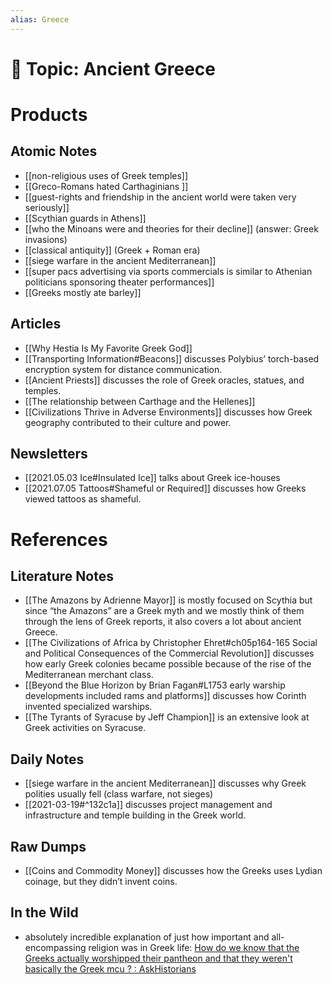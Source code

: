 ```yaml
---
alias: Greece
---
```


# 📎 Topic: Ancient Greece

# Products 
## Atomic Notes
* [[non-religious uses of Greek temples]]
* [[Greco-Romans hated Carthaginians ]]
* [[guest-rights and friendship in the ancient world were taken very seriously]]
* [[Scythian guards in Athens]]
* [[who the Minoans were and theories for their decline]] (answer: Greek invasions) 
* [[classical antiquity]] (Greek + Roman era) 
* [[siege warfare in the ancient Mediterranean]]
* [[super pacs advertising via sports commercials is similar to Athenian politicians sponsoring theater performances]]
* [[Greeks mostly ate barley]]
## Articles 
* [[Why Hestia Is My Favorite Greek God]]
* [[Transporting Information#Beacons]] discusses Polybius’ torch-based encryption system for distance communication. 
* [[Ancient Priests]] discusses the role of Greek oracles, statues, and temples. 
* [[The relationship between Carthage and the Hellenes]]
* [[Civilizations Thrive in Adverse Environments]] discusses how Greek geography contributed to their culture and power. 
## Newsletters
* [[2021.05.03 Ice#Insulated Ice]] talks about Greek ice-houses
* [[2021.07.05 Tattoos#Shameful or Required]] discusses how Greeks viewed tattoos as shameful. 
# References
## Literature Notes
* [[The Amazons by Adrienne Mayor]] is mostly focused on Scythia but since “the Amazons” are a Greek myth and we mostly think of them through the lens of Greek reports, it also covers a lot about ancient Greece. 
* [[The Civilizations of Africa by Christopher Ehret#ch05p164-165 Social and Political Consequences of the Commercial Revolution]] discusses how early Greek colonies became possible because of the rise of the Mediterranean merchant class. 
* [[Beyond the Blue Horizon by Brian Fagan#L1753 early warship developments included rams and platforms]] discusses how Corinth invented specialized warships. 
* [[The Tyrants of Syracuse by Jeff Champion]] is an extensive look at Greek activities on Syracuse. 
## Daily Notes
* [[siege warfare in the ancient Mediterranean]] discusses why Greek polities usually fell (class warfare, not sieges) 
* [[2021-03-19#^132c1a]] discusses project management and infrastructure and temple building in the Greek world. 

## Raw Dumps
* [[Coins and Commodity Money]] discusses how the Greeks uses Lydian coinage, but they didn’t invent coins. 
## In the Wild 
* absolutely incredible explanation of just how important and all-encompassing religion was in Greek life: [How do we know that the Greeks actually worshipped their pantheon and that they weren't basically the Greek mcu ? : AskHistorians](https://www.reddit.com/r/AskHistorians/comments/ny466j/how_do_we_know_that_the_greeks_actually/h1ie0jy/) 


